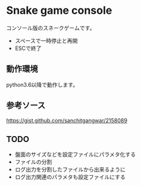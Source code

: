 # Snake game console

コンソール版のスネークゲームです。

* スペースで一時停止と再開
* ESCで終了

## 動作環境

python3.6以降で動作します。

## 参考ソース

https://gist.github.com/sanchitgangwar/2158089

## TODO

* 盤面のサイズなどを設定ファイルにパラメタ化する
* ファイルの分割
* ログ出力を分割したファイルから出来るように
* ログ出力関連のパラメタも設定ファイルにする
